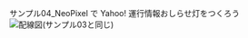 サンプル04_NeoPixel で Yahoo! 運行情報おしらせ灯をつくろう
![配線図(サンプル03と同じ)](https://github.com/user-attachments/assets/29f5f2fc-a8f6-411b-ad48-1c42e1d37302)
